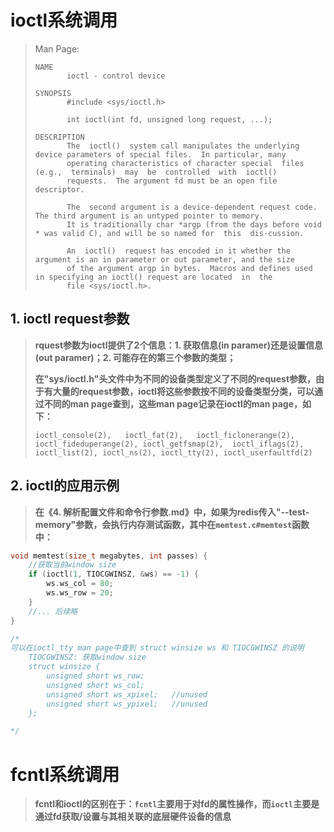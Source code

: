 # ioctl系统调用

> Man Page:
>
> ```shell
> NAME
>        ioctl - control device
> 
> SYNOPSIS
>        #include <sys/ioctl.h>
> 
>        int ioctl(int fd, unsigned long request, ...);
> 
> DESCRIPTION
>        The  ioctl()  system call manipulates the underlying device parameters of special files.  In particular, many
>        operating characteristics of character special  files  (e.g.,  terminals)  may  be  controlled  with  ioctl()
>        requests.  The argument fd must be an open file descriptor.
> 
>        The  second argument is a device-dependent request code.  The third argument is an untyped pointer to memory.
>        It is traditionally char *argp (from the days before void * was valid C), and will be so named for  this  dis‐cussion.
> 
>        An  ioctl()  request has encoded in it whether the argument is an in parameter or out parameter, and the size
>        of the argument argp in bytes.  Macros and defines used in specifying an ioctl() request are located  in  the
>        file <sys/ioctl.h>.
> 
> ```

## 1. ioctl request参数

> **rquest参数为ioctl提供了2个信息：1. 获取信息(in paramer)还是设置信息(out paramer)；2. 可能存在的第三个参数的类型；**
>
> **在"sys/ioctl.h"头文件中为不同的设备类型定义了不同的request参数，由于有大量的request参数，ioctl将这些参数按不同的设备类型分类，可以通过不同的man page查到，这些man page记录在ioctl的man page，如下：**
>
> ```shell
> ioctl_console(2),   ioctl_fat(2),   ioctl_ficlonerange(2),   ioctl_fideduperange(2), ioctl_getfsmap(2),  ioctl_iflags(2), ioctl_list(2), ioctl_ns(2), ioctl_tty(2), ioctl_userfaultfd(2)
> ```

## 2. ioctl的应用示例

> **在《4. 解析配置文件和命令行参数.md》中，如果为redis传入"--test-memory"参数，会执行内存测试函数，其中在`memtest.c#memtest`函数中：**

```c
void memtest(size_t megabytes, int passes) {
    //获取当前window size
    if (ioctl(1, TIOCGWINSZ, &ws) == -1) {
        ws.ws_col = 80;
        ws.ws_row = 20;
    }
    //... 后续略
}

/*
可以在ioctl_tty man page中查到 struct winsize ws 和 TIOCGWINSZ 的说明
	TIOCGWINSZ: 获取window size
	struct winsize {
        unsigned short ws_row;
        unsigned short ws_col;
        unsigned short ws_xpixel;   //unused
        unsigned short ws_ypixel;   //unused
    };

*/
```



# fcntl系统调用

> **fcntl和ioctl的区别在于：`fcntl`主要用于对fd的属性操作，而`ioctl`主要是通过fd获取/设置与其相关联的底层硬件设备的信息**